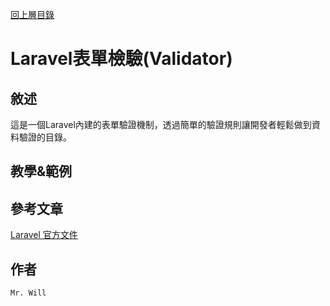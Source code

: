 [回上層目錄](../README.md)

# Laravel表單檢驗(Validator)

## **敘述**
這是一個Laravel內建的表單驗證機制，透過簡單的驗證規則讓開發者輕鬆做到資料驗證的目錄。

## **教學&範例**

## **參考文章**
[Laravel 官方文件](https://laravel.com/docs/8.x/validation)

## **作者**
`Mr. Will`
